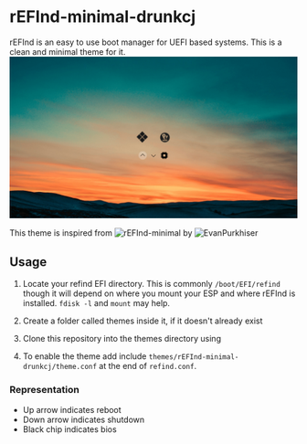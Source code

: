 # rEFInd-minimal-drunkcj
rEFInd is an easy to use boot manager for UEFI based systems. This is a clean and minimal theme for it.
![Screenshot](screenshot/screenshot.jpg)

This theme is inspired from ![rEFInd-minimal](https://github.com/EvanPurkhiser/rEFInd-minimal) by ![EvanPurkhiser](https://github.com/EvanPurkhiser)
## Usage
1. Locate your refind EFI directory. This is commonly ```/boot/EFI/refind``` though it will depend on where you mount your ESP and where rEFInd is installed.  ```fdisk -l``` and ```mount``` may help.

2. Create a folder called themes inside it, if it doesn't already exist 
3. Clone this repository into the themes directory using
4. To enable the theme add include ```themes/rEFInd-minimal-drunkcj/theme.conf``` at the end of ```refind.conf```.
### Representation
* Up arrow indicates reboot
* Down arrow indicates shutdown
* Black chip indicates bios

